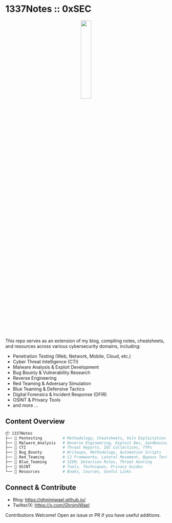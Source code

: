 # 1337Notes :: 0xSEC
<p align="center">
    <img width="25%" src="https://i.namu.wiki/i/Oyzo0ZoSbNyx4yRMSitZ-0Ptr98IqJc3_6G12iuaSlaqIuveSYWi5umSIJ5pMauPDZxUtJsWlyBu2WKNTqxo5A.webp"> 
</p>

This repo serves as an extension of my blog, compiling notes, cheatsheets, and resources across various cybersecurity domains, including:

- Penetration Testing (Web, Network, Mobile, Cloud, etc.)
- Cyber Threat Intelligence (CTI)
- Malware Analysis & Exploit Development
- Bug Bounty & Vulnerability Research
- Reverse Engineering
- Red Teaming & Adversary Simulation
- Blue Teaming & Defensive Tactics
- Digital Forensics & Incident Response (DFIR)
- OSINT & Privacy Tools
- and more ...

## Content Overview
```bash
📦 1337Notes  
├── 📂 Pentesting         # Methodology, Cheatsheets, Vuln Exploitation  
├── 📂 Malware_Analysis   # Reverse Engineering, Exploit Dev, Sandboxing  
├── 📂 CTI                # Threat Reports, IOC Collections, TTPs  
├── 📂 Bug_Bounty         # Writeups, Methodology, Automation Scripts  
├── 📂 Red_Teaming        # C2 Frameworks, Lateral Movement, Bypass Techniques  
├── 📂 Blue_Teaming       # SIEM, Detection Rules, Threat Hunting  
├── 📂 OSINT              # Tools, Techniques, Privacy Guides  
└── 📂 Resources          # Books, Courses, Useful Links
```

## Connect & Contribute
- Blog: https://ghnimiwael.github.io/
- Twitter/X: https://x.com/GhnimiWael

Contributions Welcome! Open an issue or PR if you have useful additions.
